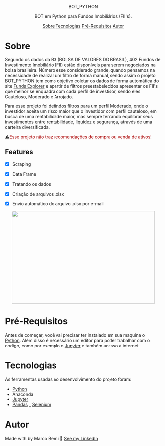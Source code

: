 
<center> BOT_PYTHON </center>

<p align="center"> BOT em Python para Fundos Imobiliários (FII's). </p>

<P align="center">
  <a href ="#sobre">Sobre</a> 
  <a href ="#tecnologias">Tecnologias</a> 
  <a href ="#pré-requisitos">Pré-Requisitos</a>
  <a href ="#autor">Autor</a>
</p>

# Sobre
 Segundo os dados da B3 (BOLSA DE VALORES DO BRASIL), 402 Fundos de Investimento Imobiliário (FII) estão disponíveis para serem negociados na bolsa brasileira.
 Número esse considerado grande, quando pensamos  na necessidade de realizar um filtro de forma manual, sendo assim o projeto BOT_PYTHON tem como objetivo coletar os dados de forma automática do site [Funds Explorer](https://www.fundsexplorer.com.br) e apartir de filtros preestabelecidos apresentar os FII's que melhor se enquadra com cada perfil de investidor, sendo eles Cauteloso, Moderado e Arrojado.
 <p>Para esse projeto foi defindos filtros para um perfil Moderado, onde o investidor aceita um risco maior que o  investidor com perfil cauteloso, em busca de uma rentabilidade maior, mas sempre tentando equilibrar seus investimentos entre rentabilidade, liquidez e segurança, através de uma carteira diversificada.</p>

 <p> &#9888;&#65039;<font color="#AA0000">Esse projeto não traz recomendações de compra ou venda de ativos!</font></p>




## Features
- [x] Scraping
- [x] Data Frame
- [x] Tratando os dados
- [x] Criação de arquivos .xlsx
- [x] Envio automático do arquivo .xlsx por e-mail


<p align="center">
    <img width="460" height="300" src="C:\\Users\\Marco\\Documents\\PROG_Python\\FII's\\Animação.gif">
</p>

# Pré-Requisitos

 Antes de começar, você vai precisar ter instalado em sua maquina o [Python](https://python.org/). Além disso é necessário um editor para poder trabalhar com o codigo, como por exemplo o [Jupyter](https://jupyter.org) e também acesso à internet.


# Tecnologias
<p> As ferramentas usadas no desenvolvimento do projeto foram:</p>

- [Python](https://python.org/)
- [Anaconda](https://www.anaconda.com)
- [Jupyter](https://jupyter.org)
- [Pandas](https://pypi.org/project/pandas/)
_ [Selenium](https://pypi.org/project/selenium/)

# Autor

 Made with by Marco Berni &#128075;  [See my LinkedIn](https://www.linkedin.com/in/maarcojr/)

